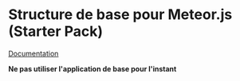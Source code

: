 # Structure de base pour Meteor.js (Starter Pack)

[Documentation](http://srault95.github.io/meteor-app-base/)

**Ne pas utiliser l'application de base pour l'instant**